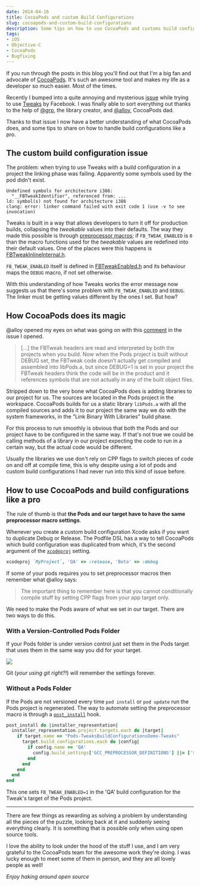 ```yaml
---
date: 2014-04-16
title: CocoaPods and custom Build Configurations
slug: cocoapods-and-custom-build-configurations
description: Some tips on how to use CocoaPods and customs build configurations without headaches.
tags:
- iOS
- Objective-C
- CocoaPods
- Bugfixing
---
```


If you run through the posts in this blog you'll find out that I'm a big fan and advocate of [CocoaPods]. It's such an awesome tool and makes my life as a developer so much easier. Most of the times.

[CocoaPods]: http://cocoapods.org

Recently I bumped into a quite annoying and mysterious [issue] while trying to use [Tweaks] by Facebook. I was finally able to sort everything out thanks to the help of [@grp], the library creator, and [@alloy], CocoaPods dad.

[issue]: https://github.com/CocoaPods/CocoaPods/issues/1934
[Tweaks]: https://github.com/facebook/Tweaks
[@grp]: https://github.com/grp
[@alloy]: https://github.com/alloy

Thanks to that issue I now have a better understanding of what CocoaPods does, and some tips to share on how to handle build configurations like a pro.

## The custom build configuration issue

The problem: when trying to use Tweaks with a build configuration in a project the linking phase was failing. Apparently some symbols used by the pod didn't exist.

```
Undefined symbols for architecture i386:
  "__FBTweakIdentifier", referenced from: ...
ld: symbol(s) not found for architecture i386
clang: error: linker command failed with exit code 1 (use -v to see invocation)
```

Tweaks is built in a way that allows developers to turn it off for production builds, collapsing the _tweakable_ values into their defaults. The way they made this possible is through [preprocessor macros]; if `FB_TWEAK_ENABLED` is `0` than the macro functions used for the _tweakable_ values are redefined into their default values. One of the places were this happens is [FBTweakInlineInternal.h].

[preprocessor macros]: http://gcc.gnu.org/onlinedocs/cpp/Macros.html
[FBTweakInlineInternal.h]: https://github.com/facebook/Tweaks/blob/master/FBTweak/FBTweakInlineInternal.h

`FB_TWEAK_ENABLED` itself is defined in [FBTweakEnabled.h] and its behaviour maps the `DEBUG` macro, if not set otherwise.

[FBTweakEnabled.h]: https://github.com/facebook/Tweaks/blob/master/FBTweak/FBTweakEnabled.h

With this understanding of how Tweaks works the error message now suggests us that there's some problem with `FB_TWEAK_ENABLED` and `DEBUG`. The linker must be getting values different by the ones I set. But how?

## How CocoaPods does its magic

@alloy opened my eyes on what was going on with this [comment] in the issue I opened.

> [...] the FBTweak headers are read and interpreted by both the projects when you build. Now when the Pods project is built without DEBUG set, the FBTweak code doesn’t actually get compiled and assembled into libPods.a, but since DEBUG=1 is set in your project the FBTweak headers think the code will be in the product and it references symbols that are not actually in any of the built object files.

[comment]: https://github.com/CocoaPods/CocoaPods/issues/1934#issuecomment-40132425

Stripped down to the very bone what CocoaPods does is adding libraries to our project for us. The sources are located in the Pods project in the workspace. CocoaPods builds for us a static library `libPods.a` with all the compiled sources and adds it to our project the same way we do with the system frameworks, in the "Link Binary With Libraries" build phase.

For this process to run smoothly is obvious that both the Pods and our project have to be configured in the same way. If that's not true we could be calling methods of a library in our project expecting the code to run in a certain way, but the actual code would be different.

Usually the libraries we use don't rely on CPP flags to switch pieces of code on and off at compile time, this is why despite using a lot of pods and custom build configurations I had never run into this kind of issue before.

## How to use CocoaPods and build configurations like a pro

The rule of thumb is that **the Pods and our target have to have the same preprocessor macro settings**.

Whenever you create a custom build configuration Xcode asks if you want to duplicate Debug or Release. The Podfile DSL has a way to tell CocoaPods which build configuration was duplicated from which, it's the second argument of the [`xcodeproj`] setting.

```ruby
xcodeproj `MyProject`, 'QA' => :release, 'Beta' => :debug
```

If some of your pods requires you to set preprocessor macros then remember what @alloy says:

> The important thing to remember here is that you cannot conditionally compile stuff by setting CPP flags from your app target only.

We need to make the Pods aware of what we set in our target. There are two ways to do this.

### With a Version-Controlled Pods Folder

If your Pods folder is under version control just set them in the Pods target that uses them in the same way you did for your target.

<img src="http://mokacoding.s3.amazonaws.com/2014-04-16-linked-libraries.jpg" />

Git (_your using git right?!_) will remember the settings forever.

### Without a Pods Folder

If the Pods are not versioned every time `pod install` or `pod update` run the Pods project is regenerated. The way to automate setting the preprocessor macro is through a [`post_install`] hook.

```ruby
post_install do |installer_representation|
  installer_representation.project.targets.each do |target|
    if target.name == "Pods-TweaksBuildConfigurationsDemo-Tweaks"
      target.build_configurations.each do |config|
        if config.name == 'QA'
          config.build_settings['GCC_PREPROCESSOR_DEFINITIONS'] ||= ['$(inherited)', 'FB_TWEAK_ENABLED=1']
        end
      end
    end
  end
end
```

This one sets `FB_TWEAK_ENABLED=1` in the 'QA' build configuration for the Tweak's target of the Pods project.

[`xcodeproj`]: http://guides.cocoapods.org/syntax/podfile.html#xcodeproj
[`post_install`]: http://guides.cocoapods.org/syntax/podfile.html#post_install

---

There are few things as rewarding as solving a problem by understanding all the pieces of the puzzle, looking back at it and suddenly seeing everything clearly. It is something that is possible only when using open source tools.

I love the ability to look under the hood of the stuff I use, and I am  very grateful to the CocoaPods team for the awesome work they're doing. I was lucky enough to meet some of them in person, and they are all lovely people as well!

_Enjoy haking around open source_
